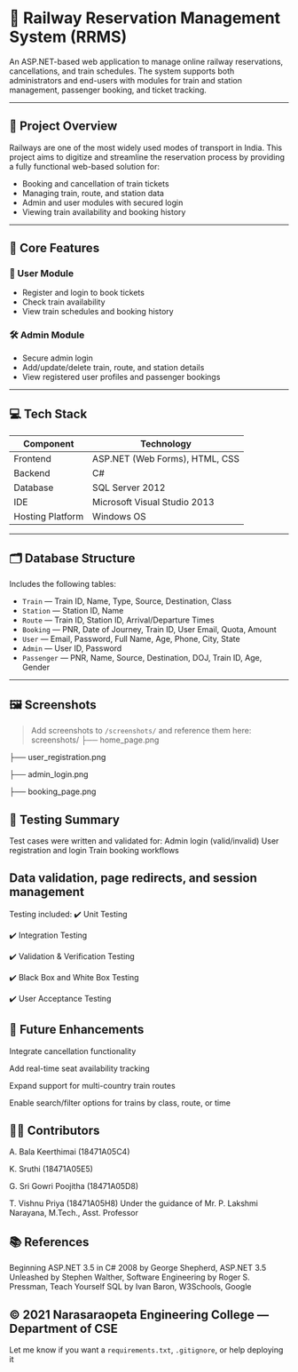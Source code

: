 # 🚆 Railway Reservation Management System (RRMS)

An ASP.NET-based web application to manage online railway reservations, cancellations, and train schedules. The system supports both administrators and end-users with modules for train and station management, passenger booking, and ticket tracking.

---

## 📌 Project Overview

Railways are one of the most widely used modes of transport in India. This project aims to digitize and streamline the reservation process by providing a fully functional web-based solution for:

- Booking and cancellation of train tickets
- Managing train, route, and station data
- Admin and user modules with secured login
- Viewing train availability and booking history

---

## 🧠 Core Features

### 👤 User Module
- Register and login to book tickets
- Check train availability
- View train schedules and booking history

### 🛠️ Admin Module
- Secure admin login
- Add/update/delete train, route, and station details
- View registered user profiles and passenger bookings

---

## 💻 Tech Stack

| Component         | Technology                      |
|------------------|----------------------------------|
| Frontend         | ASP.NET (Web Forms), HTML, CSS   |
| Backend          | C#                               |
| Database         | SQL Server 2012                  |
| IDE              | Microsoft Visual Studio 2013     |
| Hosting Platform | Windows OS                       |

---

## 🗂 Database Structure

Includes the following tables:

- `Train` — Train ID, Name, Type, Source, Destination, Class
- `Station` — Station ID, Name
- `Route` — Train ID, Station ID, Arrival/Departure Times
- `Booking` — PNR, Date of Journey, Train ID, User Email, Quota, Amount
- `User` — Email, Password, Full Name, Age, Phone, City, State
- `Admin` — User ID, Password
- `Passenger` — PNR, Name, Source, Destination, DOJ, Train ID, Age, Gender

---

## 🖼 Screenshots

> Add screenshots to `/screenshots/` and reference them here:
screenshots/
├── home_page.png

├── user_registration.png

├── admin_login.png

├── booking_page.png


## 🧪 Testing Summary
Test cases were written and validated for:
Admin login (valid/invalid)
User registration and login
Train booking workflows


## Data validation, page redirects, and session management
Testing included:
✔️ Unit Testing

✔️ Integration Testing

✔️ Validation & Verification Testing

✔️ Black Box and White Box Testing

✔️ User Acceptance Testing


## 🔮 Future Enhancements
Integrate cancellation functionality

Add real-time seat availability tracking

Expand support for multi-country train routes

Enable search/filter options for trains by class, route, or time


## 👨‍💻 Contributors
A. Bala Keerthimai (18471A05C4)

K. Sruthi (18471A05E5)

G. Sri Gowri Poojitha (18471A05D8)

T. Vishnu Priya (18471A05H8)
Under the guidance of Mr. P. Lakshmi Narayana, M.Tech., Asst. Professor

## 📚 References
Beginning ASP.NET 3.5 in C# 2008 by George Shepherd,
ASP.NET 3.5 Unleashed by Stephen Walther,
Software Engineering by Roger S. Pressman,
Teach Yourself SQL by Ivan Baron,
W3Schools,
Google


## © 2021 Narasaraopeta Engineering College — Department of CSE
Let me know if you want a `requirements.txt`, `.gitignore`, or help deploying it 
